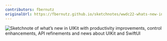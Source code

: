 ```yaml
---
contributors: fbernutz
originalUrl: https://fbernutz.github.io/sketchnotes/wwdc22-whats-new-in-uikit/
---
```


![Sketchnote of what’s new in UIKit with productivity improvements, control enhancements, API refinements and news about UIKit and SwiftUI][sketchnote]

[sketchnote]: https://fbernutz.github.io/images/sketchnotes/wwdc22-whats-new-in-uikit.jpg
